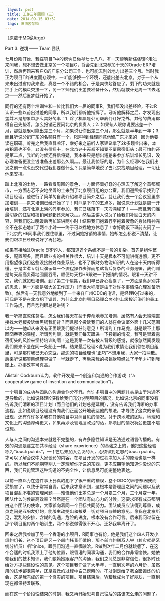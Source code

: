 ```yaml
---
 layout: post
 title: 工作三年回顾（三）
 date: 2018-09-15 03:57
 tags: 旧博客存档
---
```

（原载于[MC@Argo](http://argo.sysu.edu.cn/bbscon?board=MC&file=M.1252682791.A)）

Part 3.  逆境 —— Team 团队

七月份刚开始，我在项目T中的模块已做得七七八八。有一天傍晚新任经理K走过来问我，想不想去做北京的一个项目C，将会先到北京参加十天的Oracle
ERP培训，然后再回来客户C的广东分公司工作，也可能去别的地方出差三个月。当时我正为项目T的进度而悲观中，一听能够换一个环境，还能出差去北京，对于一个从来未出过省的我来说，真是一个不错的机会，于是爽快地答应了。剩下的功夫就是把手上的模块交接一下，问一下师兄们出差要准备什么，然后就按计划周一飞去北京——然后噩梦就开始了。

同行的还有两个培训生和一位比我们大一届的同事R。我们都没出差经验，不过R认识一些以前出过差的同事，所以我们都听他指挥了。可听他解释之后，才发现出差并不是想象中那么美好的事：1.
除了机票是公司帮我们订好之外，其他的费用都得自己先垫着，怎么报销还要问北京的负责人；2.
如果有人跟你说要出差一个月，那就是很可能出差三个月，如果说让你出差三个月，那么就是半年到一年；3.
而且听说分配广东的名额只有一个，R是得到经理同意他留广东才来的，因为他要读在职研。听完之后我直冒冷汗，幸好来之前听人家建议拿了2k多现金出来，本来积蓄也不多，又没有信用卡，在北京这十天都不知要不要露宿街头；最可怕的还是第二点，我听的时候还将信将疑，我本来只是想出短差来参加培训增长见识，没心理准备更没金钱准备出差那么久啊。。。最让我惊讶的是，为什么经理K在我们出发之前一点也没交代过我们要做什么？只是简单地说了去北京找项目经理，一切让他来安排。

踏上北京的土地，一路看着周围的景色，一方面怀着好奇的心理去了解这个首都城市，一方面忐忑不安地坐着的士来到了北京项目组的办公室。我们遵照指示找到了项目经理，他进行了简单的自我介绍和项目简介之后，就让我们去一个会议室里参加培训——原来培训已经开始了？！时间是下午的五点多，据说原计划就是周一开始培训，还有北京上海的同事参加，我们已经落下一天的课程了！——而且我们连最切身的住宿和报销问题都还未解决。。。然后主讲人说为了给我们补回白天的内容，带我们吃过晚饭后再加班讲两小时！结果我们抱着行李拖着疲惫的身体精神完全不在状态地听了两个小时——终于可以找地方休息了！幸好晚饭下班前去问了一下北京的HR同事我们要住哪里，不过问她报销的事情，她却怎么都说不清楚，让我们跟项目经理说好了再找她。

如果有接触过Oracle
ERP的人，都知道这个系统不是一般的复杂。首先是组件繁多，配置项多，而且跟业务的相关性很大，培训十天是根本不可能讲得透彻，更不用指望像我们这些没接触过商业系统，也不了解财务物流知识的人在这十天内听得懂。于是主讲人就只演示每一个流程操作步骤而忽略背后复杂的业务逻辑，我们则是每天超高负荷地囫囵吞枣，顺便每天找HR跟进一下报销的情况。眼看十天讲不完，我们就加班培训。到了第二个星期，我们早已身心疲累了，一方面是离乡别井的思念，另一方面是强大的工作压力（而很大程度是由于对许多事情没心理准备所致）。然后有一天我意外地接到了一个来自广州ODC的电话，是经理K打过来的，问我是不是在北京犯了错误，为什么北京的项目经理会向K的上级投诉我们的员工工作马虎，而且势利眼总是讲钱？

我一听简直惊诧莫名，怎么我们每天在疲于奔命地参加培训，居然有人会无端端直接找大老板投诉给黑锅我们背？而且那个投诉我们的人就在会议室外面十几米范围以内——他却从来没有正面跟我们提过任何意见！所谓的工作马虎，就是跟不上那囫囵吞枣的课程，所谓势利眼，就是我们每天跟进一下报销的情况，我可是冒着露宿街头的风险来坚持培训的啊！这是我第一次有被人背叛的感觉，就像忽然间发现我们原来不是在同一条船上一样。结果最后经理K说为我们求情让我们留在项目组里，可是那时我已无心恋战，那边的项目经理也“正巧”不想用我，大家一拍两散。后来听说那项目经理只做了一半就走了，再后来我的报销款项经过了半年才打到我账上。办事效率可真高。

Alistair Cockburn认为，软件开发是一个创造和沟通的合作游戏（“a cooperative game of invention and
communication”）。

一个项目的成功与团队的沟通合作分不开。有许多项目中的问题其实是由于沟通不足导致的，比如说经理K没有给我们充分说明项目的情况，比如说北京的同事没有告诉我们清晰的项目计划（而且他们的计划总是延期），没有告诉我们清晰的办事流程，比如说项目经理没有向我们正面公开地表达他的想法，才导致了这次的矛盾出现，还有许许多多我在其他项目中耳闻目见的情况。对于跨地域的团队，地理和文化上的沟通障碍更大，如果再涉及管理层政治的话，那项目的情况将会更加不堪设想。

人与人之间的沟通本来就是不完整的，有许多隐性知识是无法通过语言传播的。有效的沟通是建立在共享经验（share
experience）的基础之上的，他把这些经验称为“touch points”，一个在后来加入会议的人，必须得到足够的touch
points，才可以了解会议中大家谈论的内容。在项目开发的过程中加人手的原理也是一样的。所以我们不能期望别人一定理解你所说的东西，更不应期望他知道你没说的东西，我们只能管理这种沟通的不完全性，让信息尽可能完整地表达。

以前一直以为在这件事上我真的犯下了很严重的错误，整个ODC的声誉都因我而受损害了，以致于常常自责。后来我才意识到，这根本是管理层之间的问题以及该项目混乱不堪的管理问题——难怪他们出差总是一个月变三个月，三个月变一年。团队什么时候最高效率？当然是在一个团队有向心力的时候。这要求所有成员都明白这个团队的使命，大家都向着同一个目标共同努力。团队成员应该得到尊重，成员之间是互相友好的，能够主动提出和接受一切对项目有益的意见。像我在北京所见，混乱的安排，含糊的沟通，危险的进度，根本没有合作可言。后来我问过留在那个项目里的两个培训生，两个都说做得很不开心，还好我早离开了。

回来之后我参加了另一个香港的小项目，R同事也有份，他是我们这个四人开发小组的组长，这个项目是另一个部门托我们做的，那个部门的联系人W（其实就是系统分析员）相当nice，跟我们沟通一直很融洽。R做到次年二月份就跳槽了，在这个合适的时机我顶上了他的位置，跟香港的同事沟通，我们的合作非常愉快。她依赖我们的技术知识，我们依赖她跟客户的沟通，我们之间总是非常信任，很多时还给对方提些建设性的意见。这个项目我们做了大半年，一直到次年的六月份，虽然用的技术都很简单，还是我做的过程中自己摸索的，不过倒是给了我全面锻炼的机会，这是我完成的第一个真实的项目。项目结束后，W和我成为了好朋友，一直到现在都保持着联系。

而在这一个阶段性结束的时刻，我又再开始思考自己往后的路该怎么走的问题了。

